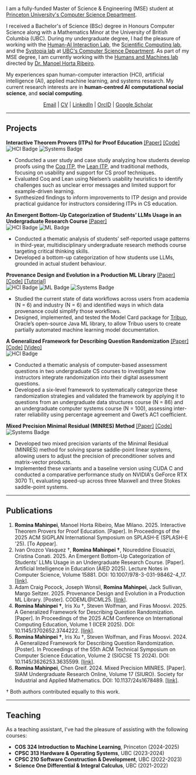 I am a fully-funded Master of Science & Engineering (MSE) student at [Princeton University's Computer Science Department](https://www.cs.princeton.edu/). 

I received a Bachelor's of Science (BSc) degree in Honours Computer Science along with a Mathematics Minor at the University of British Columbia (UBC). During my undergraduate degree, I had the pleasure of working with the [Human-AI Interaction Lab](https://hai.cs.ubc.ca/), the [Scientific Computing lab](https://www.cs.ubc.ca/labs/scl/index.html_), and the [Systopia lab](https://systopia.cs.ubc.ca/) at [UBC's Computer Science Department](https://www.cs.ubc.ca/). As part of my MSE degree, I am currently working with the [Humans and Machines lab](https://humans-and-machines.github.io/) directed by [Dr. Manoel Horta Ribeiro](https://manoelhortaribeiro.github.io/).

My experiences span human-computer interaction (HCI), artificial intelligence (AI), applied machine learning, and systems research. My current research interests are in **human-centred AI** **computational social science**, and **social computing**.

<div style="text-align: center;">
<a href="mailto:rmahinpei@princeton.edu">Email</a> | <a href="assets/files/CV.pdf">CV</a> | <a href="https://www.linkedin.com/in/rmahinpei/">LinkedIn</a> | <a href="https://orcid.org/0000-0002-7500-5928">OrcID</a> | <a href="https://scholar.google.com/citations?user=oFp44rMAAAAJ">Google Scholar</a>
<p></p>
</div>

--------------
## Projects
**Interactive Theorem Provers (ITPs) for Proof Education** [[Paper]]() [[Code]](https://github.com/rmahinpei/itp_proof_education)\
![HCI Badge](https://img.shields.io/badge/HCI-pink) ![Systems Badge](https://img.shields.io/badge/Systems-blue)
- Conducted a user study and case study analyzing how students develop proofs using the [Coq ITP](https://rocq-prover.org/), the [Lean ITP](https://lean-lang.org/), and traditional methods, focusing on usability and support for CS proof techniques.
- Evaluated Coq and Lean using Nielsen’s usability heuristics to identify challenges such as unclear error messages and limited support for example-driven learning.
- Synthesized findings to inform improvements to ITP design and provide practical guidance for instructors considering ITPs in CS education.

**An Emergent Bottom-Up Categorization of Students’ LLMs Usage in an Undergraduate Research Course** [[Paper]](https://link.springer.com/chapter/10.1007/978-3-031-98462-4_17)\
![HCI Badge](https://img.shields.io/badge/HCI-pink) ![ML Badge](https://img.shields.io/badge/ML%2FAI-purple)
- Conducted a thematic analysis of students’ self-reported usage patterns in third-year, multidisciplinary undergraduate research methods course targeting critical thinking skills.
- Developed a bottom-up categorization of how students use LLMs, grounded in actual student behaviour.

**Provenance Design and Evolution in a Production ML Library** [[Paper]](https://openreview.net/forum?id=VrbDf3UDgv&nesting=2&sort=date-desc) [[Code]](https://github.com/oracle/tribuo/tree/main) [[Tutorial]](https://tribuo.org/learn/4.3/tutorials/modelcard-tribuo-v4.html)\
![HCI Badge](https://img.shields.io/badge/HCI-pink) ![ML Badge](https://img.shields.io/badge/ML%2FAI-purple) ![Systems Badge](https://img.shields.io/badge/Systems-blue)
- Studied the current state of data workflows across users from academia (N = 6) and industry (N = 6) and identified ways in which data provenance could simplify those workflows.
- Designed, implemented, and tested the Model Card package for [Tribuo](https://tribuo.org/), Oracle’s open-source Java ML library, to allow Tribuo users to create partially automated machine learning model documentation.

**A Generalized Framework for Describing Question Randomization** [[Paper]](https://dl.acm.org/doi/10.1145/3702652.3744222) [[Code]](https://github.com/open-resources/randomization_framework/tree/main) [[Video]](https://vimeo.com/1105304850) \
![HCI Badge](https://img.shields.io/badge/HCI-pink)
- Conducted a thematic analysis of computer-based assessment questions in two undergraduate CS courses to investigate how instructors integrate randomization into their digital assessment questions.
- Developed a six-level framework to systematically categorize these randomization strategies and validated the framework by applying it to questions from an undergraduate data structures course (N = 86) and an undergraduate computer systems course (N = 100), assessing inter-rater reliability using percentage agreement and Gwet’s AC1 coefficient.

**Mixed Precision Minimal Residual (MINRES) Method** [[Paper]](https://siam-web.useast01.umbraco.io/media/g4ypl0f2/s167848r.pdf) [[Code]](https://github.com/rmahinpei/mixed-precision-minres)\
![Systems Badge](https://img.shields.io/badge/Systems-blue) 
- Developed two mixed precision variants of the Minimal Residual (MINRES) method for solving sparse saddle-point linear systems, allowing users to adjust the precision of preconditioner solves and matrix-vector products.
- Implemented these variants and a baseline version using CUDA C and conducted a comparative performance study on NVIDIA's GeForce RTX 3070 Ti, evaluating speed-up across three Maxwell and three Stokes saddle-point systems.

--------------
## Publications
1.  **Romina Mahinpei**, Manoel Horta Ribeiro, Mae Milano. 2025. Interactive Theorem Provers for Proof Education. [Paper]. In Proceedings of the 2025 ACM SIGPLAN International Symposium on SPLASH-E (SPLASH-E '25). [To Appear].
2. Ivan Orozco Vasquez †, **Romina Mahinpei †**, Noureddine Elouazizi, Cristina Conati. 2025. An Emergent Bottom-Up Categorization of Students’ LLMs Usage in an Undergraduate Research Course. [Paper]. Artificial Intelligence in Education (AIED 2025). Lecture Notes in Computer Science, Volume 15881.  DOI: 10.1007/978-3-031-98462-4_17. [[link]](https://link.springer.com/chapter/10.1007/978-3-031-98462-4_17).
3. Adam Craig Pocock, Joseph Wonsil, **Romina Mahinpei**, Jack Sullivan, Margo Seltzer. 2025. Provenance Design and Evolution in a Production ML Library. [Poster]. CODEML@ICML25. [[link]](https://openreview.net/forum?id=VrbDf3UDgv&nesting=2&sort=date-desc).
4. **Romina Mahinpei †**, Iris Xu †, Steven Wolfman, and Firas Moosvi. 2025. A Generalized Framework for Describing Question Randomization. [Paper]. In Proceedings of the 2025 ACM Conference on International Computing Education, Volume 1 (ICER 2025). DOI: 10.1145/3702652.3744222. [[link]](https://dl.acm.org/doi/10.1145/3702652.3744222).
5. **Romina Mahinpei †**, Iris Xu †, Steven Wolfman, and Firas Moosvi. 2024. A Generalized Framework for Describing Question Randomization. [Poster]. In Proceedings of the 55th ACM Technical Symposium on Computer Science Education, Volume 2 (SIGCSE TS 2024). DOI: 10.1145/3626253.3635599. [[link]](https://dl.acm.org/doi/10.1145/3626253.3635599).
6. **Romina Mahinpei**, Chen Greif. 2024. Mixed Precision MINRES. [Paper]. SIAM Undergraduate Research Online, Volume 17 (SIURO). Society for Industrial and Applied Mathematics. DOI: 10.1137/24s1678489. [[link]](https://siam-web.useast01.umbraco.io/media/g4ypl0f2/s167848r.pdf).

† Both authors contributed equally to this work.

--------------
## Teaching
As a teaching assistant, I've had the pleasure of assisting with the following courses:

- **COS 324 Introduction to Machine Learning**, Princeton (2024-2025)
- **CPSC 313 Hardware & Operating Systems**, UBC (2023-2024)
- **CPSC 210 Software Construction & Development**, UBC (2022-2023)
- **Science One Differential & Integral Calculus**, UBC (2021-2022)


